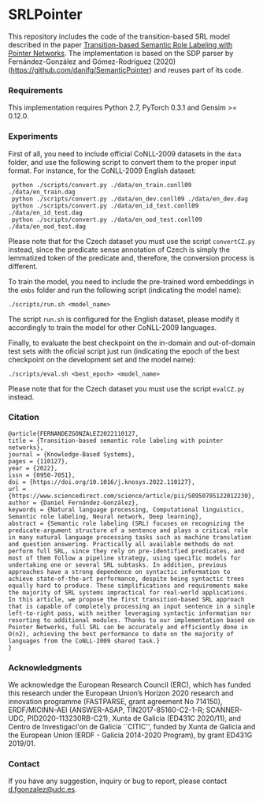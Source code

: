 # SRLPointer
This repository includes the code of the transition-based SRL model described in the paper [Transition-based Semantic Role Labeling with Pointer Networks](https://arxiv.org/pdf/2205.10023.pdf). The implementation is based on the SDP parser by Fernández-González and Gómez-Rodríguez (2020) (https://github.com/danifg/SemanticPointer) and reuses part of its code.

### Requirements
This implementation requires Python 2.7, PyTorch 0.3.1 and Gensim >= 0.12.0.
  

### Experiments
First of all, you need to include official CoNLL-2009 datasets in the ``data`` folder, and use the following script to convert them to the proper input format. For instance, for the CoNLL-2009 English dataset:

     python ./scripts/convert.py ./data/en_train.conll09 ./data/en_train.dag
     python ./scripts/convert.py ./data/en_dev.conll09 ./data/en_dev.dag
     python ./scripts/convert.py ./data/en_id_test.conll09 ./data/en_id_test.dag
     python ./scripts/convert.py ./data/en_ood_test.conll09 ./data/en_ood_test.dag

Please note that for the Czech dataset you must use the script ``convertCZ.py`` instead, since the predicate sense annotation of Czech is simply the lemmatized token of the predicate and, therefore, the conversion process is different.

To train the model, you need to include the pre-trained word embeddings in the ``embs`` folder and run the following script (indicating the model name):

    ./scripts/run.sh <model_name>

The script ``run.sh`` is configured for the English dataset, please modify it accordingly to train the model for other CoNLL-2009 languages. 

Finally, to evaluate the best checkpoint on the in-domain and out-of-domain test sets with the oficial script just run (indicating the epoch of the best checkpoint on the development set and the model name):

    ./scripts/eval.sh <best_epoch> <model_name>
    
Please note that for the Czech dataset you must use the script ``evalCZ.py`` instead.


### Citation

	@article{FERNANDEZGONZALEZ2022110127,
	title = {Transition-based semantic role labeling with pointer networks},
	journal = {Knowledge-Based Systems},
	pages = {110127},
	year = {2022},
	issn = {0950-7051},
	doi = {https://doi.org/10.1016/j.knosys.2022.110127},
	url = {https://www.sciencedirect.com/science/article/pii/S0950705122012230},
	author = {Daniel Fernández-González},
	keywords = {Natural language processing, Computational linguistics, Semantic role labeling, Neural network, Deep learning},
	abstract = {Semantic role labeling (SRL) focuses on recognizing the predicate-argument structure of a sentence and plays a critical role in many natural language processing tasks such as machine translation and question answering. Practically all available methods do not perform full SRL, since they rely on pre-identified predicates, and most of them follow a pipeline strategy, using specific models for undertaking one or several SRL subtasks. In addition, previous approaches have a strong dependence on syntactic information to achieve state-of-the-art performance, despite being syntactic trees equally hard to produce. These simplifications and requirements make the majority of SRL systems impractical for real-world applications. In this article, we propose the first transition-based SRL approach that is capable of completely processing an input sentence in a single left-to-right pass, with neither leveraging syntactic information nor resorting to additional modules. Thanks to our implementation based on Pointer Networks, full SRL can be accurately and efficiently done in O(n2), achieving the best performance to date on the majority of languages from the CoNLL-2009 shared task.}
	}
    
### Acknowledgments
We acknowledge the European Research Council (ERC), which has funded this research under the European Union’s Horizon 2020 research and innovation programme (FASTPARSE, grant agreement No 714150), ERDF/MICINN-AEI (ANSWER-ASAP, TIN2017-85160-C2-1-R; SCANNER-UDC, PID2020-113230RB-C21), Xunta de Galicia (ED431C 2020/11), and Centro de Investigaci\'on de Galicia ``CITIC'', funded by Xunta de Galicia and the European Union (ERDF - Galicia 2014-2020 Program), by grant ED431G 2019/01. 

### Contact
If you have any suggestion, inquiry or bug to report, please contact d.fgonzalez@udc.es.
